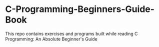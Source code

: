 # C-Programming-Beginners-Guide-Book
This repo contains exercises and programs built while reading C Programming: An Absolute Beginner's Guide
